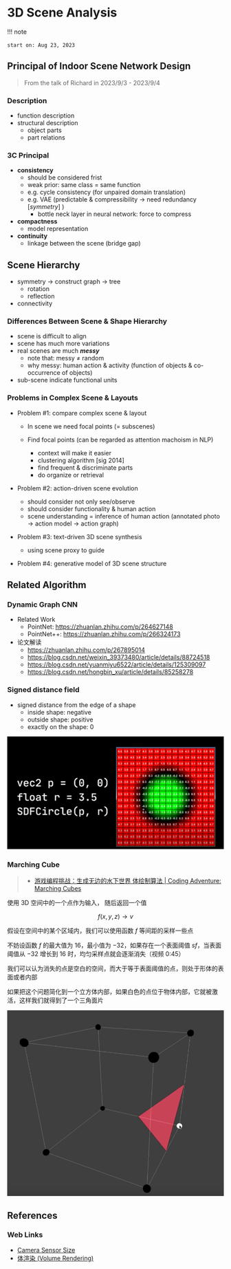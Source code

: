 # 3D Scene Analysis

!!! note

    start on: Aug 23, 2023



## Principal of Indoor Scene Network Design

> From the talk of Richard in 2023/9/3 - 2023/9/4

### Description

- function description
- structural description
    - object parts
    - part relations

### 3C Principal

- **consistency**
    - should be considered frist
    - weak prior: same class = same function
    - e.g. cycle consistency (for unpaired domain translation)
    - e.g. VAE (predictable & compressibility $\to$ need redundancy [*symmetry*] )
        - bottle neck layer in neural network: force to compress
- **compactness**
    - model representation
- **continuity**
    - linkage between the scene (bridge gap)

## Scene Hierarchy

- symmetry $\to$ construct graph $\to$ tree
    - rotation
    - reflection
- connectivity

### Differences Between Scene & Shape Hierarchy 

- scene is difficult to align 
- scene has much more variations
- real scenes are much ***messy***
    - note that: messy $\neq$ random
    - why messy: human action & activity (function of objects & co-occurrence of objects)
- sub-scene indicate functional units

### Problems in Complex Scene & Layouts

- Problem #1: compare complex scene & layout 

    - In scene we need focal points (= subscenes)

    - Find focal points (can be regarded as attention machoism in NLP)
        - context will make it easier
        - clustering algorithm [sig 2014]
        - find frequent & discriminate parts
        - do organize or retrieval

- Problem #2: action-driven scene evolution
    - should consider not only see/observe
    - should consider functionality & human action
    - scene understanding = inference of human action (annotated photo $\to$ action model $\to$ action graph)
- Problem #3: text-driven 3D scene synthesis
    - using scene proxy to guide
- Problem #4: generative model of 3D scene structure

## Related Algorithm

### Dynamic Graph CNN

- Related Work
    - PointNet: https://zhuanlan.zhihu.com/p/264627148
    - PointNet++: https://zhuanlan.zhihu.com/p/266324173
- 论文解读
    - https://zhuanlan.zhihu.com/p/267895014
    - https://blog.csdn.net/weixin_39373480/article/details/88724518
    - https://blog.csdn.net/yuanmiyu6522/article/details/125309097
    - https://blog.csdn.net/hongbin_xu/article/details/85258278

### Signed distance field

- signed distance from the edge of a shape
    - inside shape: negative
    - outside shape: positive
    - exactly on the shape: 0

![image-20230824152525493](./assets/image-20230824152525493.png)

### Marching Cube

> - [游戏编程挑战：生成无边的水下世界 体绘制算法 | Coding Adventure: Marching Cubes](https://www.bilibili.com/video/BV1yJ411r73v/)

使用 3D 空间中的一个点作为输入， 随后返回一个值



$$
f(x,y,z) \to v
$$


假设在空间中的某个区域内，我们可以使用函数 $f$ 等间距的采样一些点

不妨设函数 $f$ 的最大值为 $16$，最小值为 $-32$，如果存在一个表面阈值 $sf$，当表面阈值从 $-32$ 增长到 $16$ 时，均匀采样点就会逐渐消失（视频 0:45）

我们可以认为消失的点是空白的空间，而大于等于表面阈值的点，则处于形体的表面或者内部

如果把这个问题简化到一个立方体内部，如果白色的点位于物体内部，它就被激活，这样我们就得到了一个三角面片



![image-20230828102922879](./assets/image-20230828102922879.png)



## References

### Web Links

- [Camera Sensor Size](https://designreviews.com/digital-camera-sensor-size-chart/)
- [体渲染 (Volume Rendering)](https://zhuanlan.zhihu.com/p/595117334)



